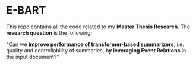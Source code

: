 # E-BART
This repo contains all the code related to my **Master Thesis Research**. The **research question** is the following: 

"Can we **improve performance of transformer-based summarizers**, i.e. quality and controllability of summaries, **by leveraging Event Relations** in the input document?"
